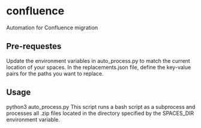 # confluence
Automation for Confluence migration
## Pre-requestes
Update the environment variables in auto_process.py to match the current location of your spaces.
In the replacements.json file, define the key-value pairs for the paths you want to replace.

## Usage
python3 auto_process.py
This script runs a bash script as a subprocess and processes all .zip files located in the directory specified by the SPACES_DIR environment variable.
